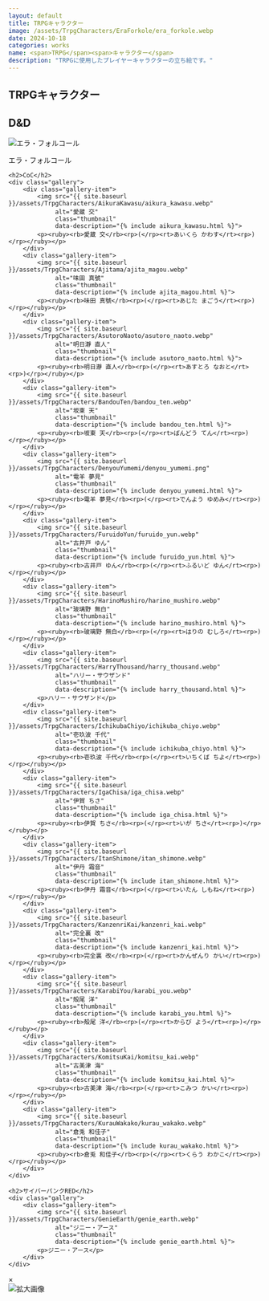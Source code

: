 ```yaml
---
layout: default
title: TRPGキャラクター
image: /assets/TrpgCharacters/EraForkole/era_forkole.webp
date: 2024-10-18
categories: works
name: <span>TRPG</span><span>キャラクター</span>
description: "TRPGに使用したプレイヤーキャラクターの立ち絵です。"
---
```

<section>
    <h1><span>TRPG</span><span>キャラクター</span></h1>
    <h2>D&amp;D</h2>
    <div class="gallery">
        <div class="gallery-item">
            <img src="{{ site.baseurl }}/assets/TrpgCharacters/EraForkole/era_forkole.webp"
                 alt="エラ・フォルコール"
                 class="thumbnail"
                 data-description="{% include era_forkole.html %}">
            <p>エラ・フォルコール</p>
        </div>
    </div>

    <h2>CoC</h2>
    <div class="gallery">
        <div class="gallery-item">
            <img src="{{ site.baseurl }}/assets/TrpgCharacters/AikuraKawasu/aikura_kawasu.webp"
                 alt="愛蔵 交"
                 class="thumbnail"
                 data-description="{% include aikura_kawasu.html %}">
            <p><ruby><rb>愛蔵 交</rb><rp>(</rp><rt>あいくら かわす</rt><rp>)</rp></ruby></p>
        </div>
        <div class="gallery-item">
            <img src="{{ site.baseurl }}/assets/TrpgCharacters/Ajitama/ajita_magou.webp"
                 alt="味田 真號"
                 class="thumbnail"
                 data-description="{% include ajita_magou.html %}">
            <p><ruby><rb>味田 真號</rb><rp>(</rp><rt>あじた まごう</rt><rp>)</rp></ruby></p>
        </div>
        <div class="gallery-item">
            <img src="{{ site.baseurl }}/assets/TrpgCharacters/AsutoroNaoto/asutoro_naoto.webp"
                 alt="明日瀞 直人"
                 class="thumbnail"
                 data-description="{% include asutoro_naoto.html %}">
            <p><ruby><rb>明日瀞 直人</rb><rp>(</rp><rt>あすとろ なおと</rt><rp>)</rp></ruby></p>
        </div>
        <div class="gallery-item">
            <img src="{{ site.baseurl }}/assets/TrpgCharacters/BandouTen/bandou_ten.webp"
                 alt="坂東 天"
                 class="thumbnail"
                 data-description="{% include bandou_ten.html %}">
            <p><ruby><rb>坂東 天</rb><rp>(</rp><rt>ばんどう てん</rt><rp>)</rp></ruby></p>
        </div>
        <div class="gallery-item">
            <img src="{{ site.baseurl }}/assets/TrpgCharacters/DenyouYumemi/denyou_yumemi.png"
                 alt="電羊 夢見"
                 class="thumbnail"
                 data-description="{% include denyou_yumemi.html %}">
            <p><ruby><rb>電羊 夢見</rb><rp>(</rp><rt>でんよう ゆめみ</rt><rp>)</rp></ruby></p>
        </div>
        <div class="gallery-item">
            <img src="{{ site.baseurl }}/assets/TrpgCharacters/FuruidoYun/furuido_yun.webp"
                 alt="古井戸 ゆん"
                 class="thumbnail"
                 data-description="{% include furuido_yun.html %}">
            <p><ruby><rb>古井戸 ゆん</rb><rp>(</rp><rt>ふるいど ゆん</rt><rp>)</rp></ruby></p>
        </div>
        <div class="gallery-item">
            <img src="{{ site.baseurl }}/assets/TrpgCharacters/HarinoMushiro/harino_mushiro.webp"
                 alt="玻璃野 無白"
                 class="thumbnail"
                 data-description="{% include harino_mushiro.html %}">
            <p><ruby><rb>玻璃野 無白</rb><rp>(</rp><rt>はりの むしろ</rt><rp>)</rp></ruby></p>
        </div>
        <div class="gallery-item">
            <img src="{{ site.baseurl }}/assets/TrpgCharacters/HarryThousand/harry_thousand.webp"
                 alt="ハリー・サウザンド"
                 class="thumbnail"
                 data-description="{% include harry_thousand.html %}">
            <p>ハリー・サウザンド</p>
        </div>
        <div class="gallery-item">
            <img src="{{ site.baseurl }}/assets/TrpgCharacters/IchikubaChiyo/ichikuba_chiyo.webp"
                 alt="壱玖波 千代"
                 class="thumbnail"
                 data-description="{% include ichikuba_chiyo.html %}">
            <p><ruby><rb>壱玖波 千代</rb><rp>(</rp><rt>いちくば ちよ</rt><rp>)</rp></ruby></p>
        </div>
        <div class="gallery-item">
            <img src="{{ site.baseurl }}/assets/TrpgCharacters/IgaChisa/iga_chisa.webp"
                 alt="伊賀 ちさ"
                 class="thumbnail"
                 data-description="{% include iga_chisa.html %}">
            <p><ruby><rb>伊賀 ちさ</rb><rp>(</rp><rt>いが ちさ</rt><rp>)</rp></ruby></p>
        </div>
        <div class="gallery-item">
            <img src="{{ site.baseurl }}/assets/TrpgCharacters/ItanShimone/itan_shimone.webp"
                 alt="伊丹 霜音"
                 class="thumbnail"
                 data-description="{% include itan_shimone.html %}">
            <p><ruby><rb>伊丹 霜音</rb><rp>(</rp><rt>いたん しもね</rt><rp>)</rp></ruby></p>
        </div>
        <div class="gallery-item">
            <img src="{{ site.baseurl }}/assets/TrpgCharacters/KanzenriKai/kanzenri_kai.webp"
                 alt="完全裏 改"
                 class="thumbnail"
                 data-description="{% include kanzenri_kai.html %}">
            <p><ruby><rb>完全裏 改</rb><rp>(</rp><rt>かんぜんり かい</rt><rp>)</rp></ruby></p>
        </div>
        <div class="gallery-item">
            <img src="{{ site.baseurl }}/assets/TrpgCharacters/KarabiYou/karabi_you.webp"
                 alt="殻尾 洋"
                 class="thumbnail"
                 data-description="{% include karabi_you.html %}">
            <p><ruby><rb>殻尾 洋</rb><rp>(</rp><rt>からび よう</rt><rp>)</rp></ruby></p>
        </div>
        <div class="gallery-item">
            <img src="{{ site.baseurl }}/assets/TrpgCharacters/KomitsuKai/komitsu_kai.webp"
                 alt="古美津 海"
                 class="thumbnail"
                 data-description="{% include komitsu_kai.html %}">
            <p><ruby><rb>古美津 海</rb><rp>(</rp><rt>こみつ かい</rt><rp>)</rp></ruby></p>
        </div>
        <div class="gallery-item">
            <img src="{{ site.baseurl }}/assets/TrpgCharacters/KurauWakako/kurau_wakako.webp"
                 alt="倉兎 和佳子"
                 class="thumbnail"
                 data-description="{% include kurau_wakako.html %}">
            <p><ruby><rb>倉兎 和佳子</rb><rp>(</rp><rt>くらう わかこ</rt><rp>)</rp></ruby></p>
        </div>
    </div>

    <h2>サイバーパンクRED</h2>
    <div class="gallery">
        <div class="gallery-item">
            <img src="{{ site.baseurl }}/assets/TrpgCharacters/GenieEarth/genie_earth.webp"
                 alt="ジニー・アース"
                 class="thumbnail"
                 data-description="{% include genie_earth.html %}">
            <p>ジニー・アース</p>
        </div>
    </div>
</section>

<div class="modal" id="modal">
    <span class="close" id="close">&times;</span>
    <div class="modal-content">
        <div class="modal-img">
            <img id="modalImg" alt="拡大画像">
        </div>
        <div class="modal-text" id="modalCaption"></div>
    </div>
</div>
<script src="{{ site.baseurl }}/script/modal-window.js"></script>
